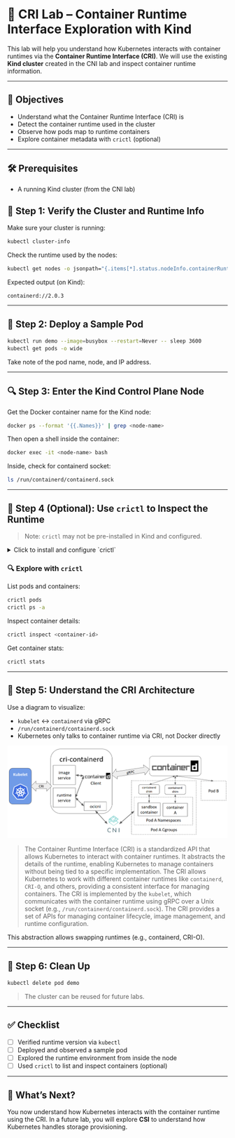 # 🧪 CRI Lab – Container Runtime Interface Exploration with Kind

This lab will help you understand how Kubernetes interacts with container runtimes via the **Container Runtime Interface (CRI)**. We will use the existing **Kind cluster** created in the CNI lab and inspect container runtime information.

---

## 🌟 Objectives

* Understand what the Container Runtime Interface (CRI) is
* Detect the container runtime used in the cluster
* Observe how pods map to runtime containers
* Explore container metadata with `crictl` (optional)

---

## 🛠️ Prerequisites

* A running Kind cluster (from the CNI lab)

## 🚀 Step 1: Verify the Cluster and Runtime Info

Make sure your cluster is running:

```bash
kubectl cluster-info
```

Check the runtime used by the nodes:

```bash
kubectl get nodes -o jsonpath="{.items[*].status.nodeInfo.containerRuntimeVersion}"
```

Expected output (on Kind):

```
containerd://2.0.3
```

---

## 📄 Step 2: Deploy a Sample Pod

```bash
kubectl run demo --image=busybox --restart=Never -- sleep 3600
kubectl get pods -o wide
```

Take note of the pod name, node, and IP address.

---

## 🔍 Step 3: Enter the Kind Control Plane Node

Get the Docker container name for the Kind node:

```bash
docker ps --format '{{.Names}}' | grep <node-name>
```

Then open a shell inside the container:

```bash
docker exec -it <node-name> bash
```

Inside, check for containerd socket:

```bash
ls /run/containerd/containerd.sock
```

---

## 🔧 Step 4 (Optional): Use `crictl` to Inspect the Runtime

> Note: `crictl` may not be pre-installed in Kind and configured. 

<details>
<summary>Click to install and configure `crictl`</summary>
To install:

```bash
apt update && apt install -y curl
curl -LO https://github.com/kubernetes-sigs/cri-tools/releases/download/v1.28.0/crictl-v1.28.0-linux-amd64.tar.gz
sudo tar zxvf crictl-v1.28.0-linux-amd64.tar.gz -C /usr/local/bin
```

Configure it:

```bash
echo "runtime-endpoint: unix:///run/containerd/containerd.sock" > /etc/crictl.yaml
```
</details>

### 🔍 Explore with `crictl`

List pods and containers:

```bash
crictl pods
crictl ps -a
```

Inspect container details:

```bash
crictl inspect <container-id>
```

Get container stats:

```bash
crictl stats
```

---

## 🌈 Step 5: Understand the CRI Architecture

Use a diagram to visualize:

* `kubelet` ↔️ `containerd` via gRPC
* `/run/containerd/containerd.sock`
* Kubernetes only talks to container runtime via CRI, not Docker directly

![alt text](assets/cri-architecture.png "CRI Architecture")
> The Container Runtime Interface (CRI) is a standardized API that allows Kubernetes to interact with container runtimes. It abstracts the details of the runtime, enabling Kubernetes to manage containers without being tied to a specific implementation.
> The CRI allows Kubernetes to work with different container runtimes like `containerd`, `CRI-O`, and others, providing a consistent interface for managing containers.
> The CRI is implemented by the `kubelet`, which communicates with the container runtime using gRPC over a Unix socket (e.g., `/run/containerd/containerd.sock`).
> The CRI provides a set of APIs for managing container lifecycle, image management, and runtime configuration.


This abstraction allows swapping runtimes (e.g., containerd, CRI-O).

---

## 📅 Step 6: Clean Up

```bash
kubectl delete pod demo
```

> The cluster can be reused for future labs.

---

## ✅ Checklist

* [ ] Verified runtime version via `kubectl`
* [ ] Deployed and observed a sample pod
* [ ] Explored the runtime environment from inside the node
* [ ] Used `crictl` to list and inspect containers (optional)

---

## 💬 What’s Next?

You now understand how Kubernetes interacts with the container runtime using the CRI. In a future lab, you will explore **CSI** to understand how Kubernetes handles storage provisioning.
